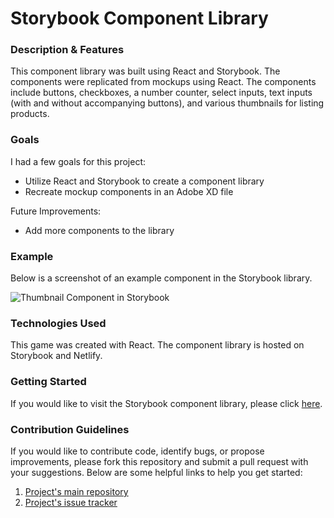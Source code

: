 # Storybook Component Library

### Description & Features

This component library was built using React and Storybook. The components were replicated from mockups using React. The components include buttons, checkboxes, a number counter, select inputs, text inputs (with and without accompanying buttons), and various thumbnails for listing products.

### Goals
I had a few goals for this project:
* Utilize React and Storybook to create a component library
* Recreate mockup components in an Adobe XD file

Future Improvements:
* Add more components to the library

### Example
Below is a screenshot of an example component in the Storybook library.

![Thumbnail Component in Storybook](https://i.imgur.com/XTDqqsw.png)

### Technologies Used

This game was created with React. The component library is hosted on Storybook and Netlify.

### Getting Started

If you would like to visit the Storybook component library, please click [here](https://practical-curie-a25ee3.netlify.com/?path=/story/button--primary).

### Contribution Guidelines
If you would like to contribute code, identify bugs, or propose improvements, please fork this repository and submit a pull request with your suggestions. Below are some helpful links to help you get started:
1. [Project's main repository](https://github.com/shelbyvjacobs/component-library)
2. [Project's issue tracker](https://github.com/shelbyvjacobs/component-library/issues)
